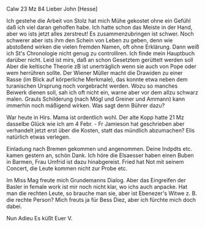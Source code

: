  Calw 23 Mz 84
Lieber John [Hesse]

Ich gestehe die Arbeit von Stolz hat mich Mühe gekostet ohne ein Gefühl daß ich viel daran geholfen habe. Ich hatte schon das Meiste in der Hand, aber wo ists jetzt alles zerstreut! Es zusammenzubringen ist schwer. Noch schwerer aber ists ihm den Schein von Leben zu geben, denn wie abstoßend wirken die vielen fremden Namen, oft ohne Erklärung. Dann weiß ich St's Chronologie nicht genug zu controlliren. Ich finde mein Hauptbuch darüber nicht. Leid ist mirs, daß an schon Gesetztem gerüttelt werden soll Aber die keltische Theorie zB ist unerträglich wenn sie auch von Pope oder wem herrühren sollte. Der Wiener Müller macht die Drawiden zu einer Rasse (im Blick auf körperliche Merkmale), das konnte etwa neben dem turanischen Ursprung noch vorgebracht werden. Wozu so manches Beiwerk dienen soll, sah ich oft nicht ein, warne aber vor dem allzu schwarz malen. Grauls Schilderung (nach Mögl und Greiner und Ammann) kann immerhin noch mäßigend wirken. Was sagt denn Bührer dazu?

War heute in Hirs. Mama ist ordentlich wohl. Der alte Kopp hatte 21 Mz dasselbe Glück wie ich am 4 Febr. - Fr Jamieson hat geschrieben aber verhandelt jetzt erst über die Kosten, statt das mündlich abzumachen? Elis natürlich etwas verlegen.

Einladung nach Bremen gekommen und angenommen. Deine Indpdts etc. kamen gestern an, schön Dank. Ich höre die Elsaesser haben einen Buben in Barmen, Frau Umfrid ist dazu hinabgereist. Fried hat Not mit seinem Concert, die Leute kommen nicht zur Probe etc.

Im Miss Mag freute mich Grundemanns Dialog. Aber das Eingreifen der Basler in female work ist mir noch nicht klar, wo ichs auch anpacke. Hat man die rechten Leute, so brauche man sie, aber ist Ebenezer's Witwe z. B. die rechte Person? Mich freuts ja für Bess Diez, aber ich fürchte mich doch dabei.

 Nun Adieu Es küßt Euer V.
